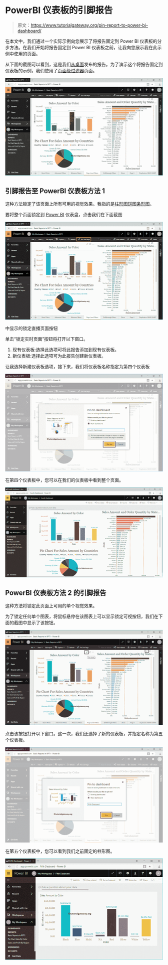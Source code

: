 # PowerBI 仪表板的引脚报告

> 原文：<https://www.tutorialgateway.org/pin-report-to-power-bi-dashboard/>

在本文中，我们通过一个实际示例向您展示了将报告固定到 Power BI 仪表板的分步方法。在我们开始将报告固定到 Power BI 仪表板之前，让我向您展示我在此示例中使用的页面。

从下面的截图可以看到，这是我们[从桌面](https://www.tutorialgateway.org/publish-power-bi-desktop-reports/)发布的报告。为了演示这个将报告固定到仪表板的示例，我们使用了[页面级过滤器](https://www.tutorialgateway.org/power-bi-page-level-filters/)页面。

![Pin Report to Power BI Dashboard 1](img/20d56d3e1aa9fba789a1b06ae470f4e7.png)

## 引脚报告至 PowerBI 仪表板方法 1

这种方法锁定了该页面上所有可用的视觉效果。我指的是[柱形图](https://www.tutorialgateway.org/column-chart-in-power-bi/)[饼图](https://www.tutorialgateway.org/pie-chart-in-power-bi/)[条形图](https://www.tutorialgateway.org/power-bi-bar-chart/)。

要将整个页面锁定到 [Power BI](https://www.tutorialgateway.org/power-bi-tutorial/) 仪表盘，点击我们在下面截图

![Pin Report to Power BI Dashboard 2](img/0fa216ed2701e1f1358f573754cf5e4b.png)

中显示的锁定直播页面按钮

单击“锁定实时页面”按钮将打开以下窗口。

1.  现有仪表板:选择此选项可将此报告添加到现有仪表板。
2.  新仪表板:选择此选项可为此报告创建新仪表板。

让我选择新建仪表板选项，接下来，我们将仪表板名称指定为第四个仪表板

![Pin Report to Power BI Dashboard 3](img/fdb2ff1527384f9b95c6332a632519bb.png)

在第四个仪表板中，您可以在我们的仪表板中看到整个页面。

![Pin Report to Power BI Dashboard 4](img/ff49e3344d56d32ec68722eab73e3c46.png)

## PowerBI 仪表板方法 2 的引脚报告

这种方法将锁定此页面上可用的单个视觉效果。

为了锁定任何单个图表，将鼠标悬停在该图表上可以显示锁定可视按钮，我们在下面的截图中显示了该按钮。

![Pin Report to Power BI Dashboard 5](img/41442f27de701c6a323031e1aa70a24a.png)

点击该按钮打开以下窗口。这一次，我们还选择了新的仪表板，并指定名称为第五个仪表板。

![Pin Report to Power BI Dashboard 6](img/b525277fc6cc3692cf48aa61044ce818.png)

在第五个仪表板中，您可以看到我们之前固定的柱形图。

![Pin Report to Power BI Dashboard 7](img/0ac91e15b003b1b19b9ee075148b3ee4.png)